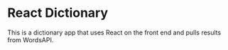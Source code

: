 # React Dictionary

This is a dictionary app that uses React on the front end and pulls results from WordsAPI.

